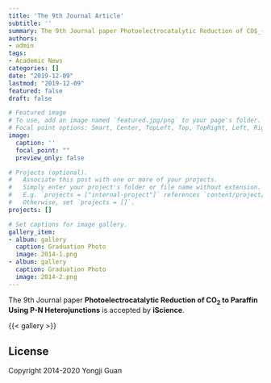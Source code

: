 ```yaml
---
title: 'The 9th Journal Article'
subtitle: ''
summary: The 9th Journal paper Photoelectrocatalytic Reduction of CO$_{2}$ to Paraffin Using P-N Heterojunctions is accepted by iScience.
authors:
- admin
tags:
- Academic News
categories: []
date: "2019-12-09"
lastmod: "2019-12-09"
featured: false
draft: false

# Featured image
# To use, add an image named `featured.jpg/png` to your page's folder.
# Focal point options: Smart, Center, TopLeft, Top, TopRight, Left, Right, BottomLeft, Bottom, BottomRight
image:
  caption: ''
  focal_point: ""
  preview_only: false

# Projects (optional).
#   Associate this post with one or more of your projects.
#   Simply enter your project's folder or file name without extension.
#   E.g. `projects = ["internal-project"]` references `content/project/deep-learning/index.md`.
#   Otherwise, set `projects = []`.
projects: []

# Set captions for image gallery.
gallery_item:
- album: gallery
  caption: Graduation Photo
  image: 2014-1.png
- album: gallery
  caption: Graduation Photo
  image: 2014-2.png
---
```


The 9th Journal paper **Photoelectrocatalytic Reduction of CO$_{2}$ to Paraffin Using P-N Heterojunctions** is accepted by **iScience**.

{{< gallery >}}

## License

Copyright 2014-2020 Yongji Guan


